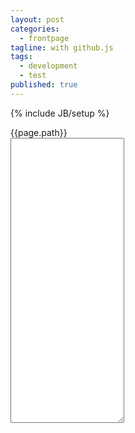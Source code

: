 ```yaml
---
layout: post
categories: 
  - frontpage
tagline: with github.js
tags: 
  - development
  - test
published: true
---
```


{% include JB/setup %}

<div id="path" style="visible:hidden">{{page.path}}</div>
<textarea rows="30" data-provide="markdown" data-iconlibrary="fa" data-savable="true" data-width="100%" id="content">
</textarea>